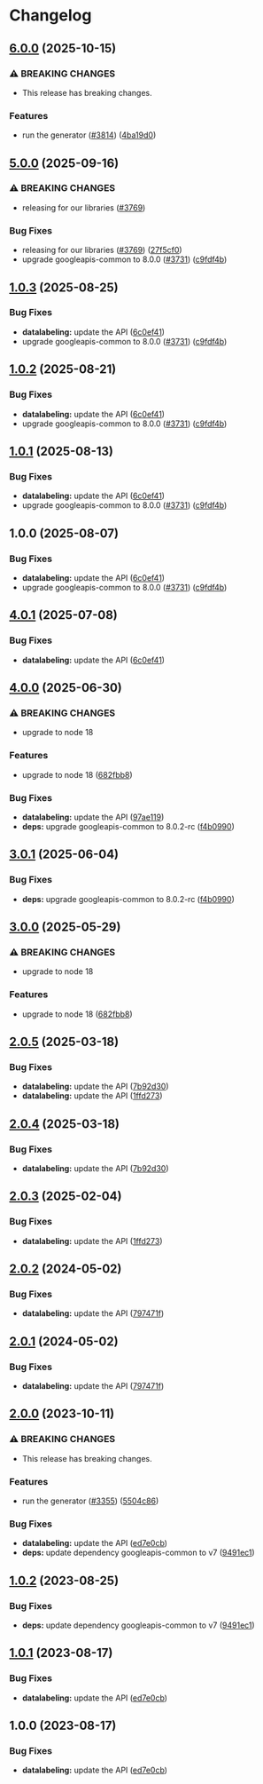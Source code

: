 # Changelog

## [6.0.0](https://github.com/googleapis/google-api-nodejs-client/compare/datalabeling-v5.0.0...datalabeling-v6.0.0) (2025-10-15)


### ⚠ BREAKING CHANGES

* This release has breaking changes.

### Features

* run the generator ([#3814](https://github.com/googleapis/google-api-nodejs-client/issues/3814)) ([4ba19d0](https://github.com/googleapis/google-api-nodejs-client/commit/4ba19d068b2b8deb28d773ebc6a3418f5e4a7162))

## [5.0.0](https://github.com/googleapis/google-api-nodejs-client/compare/datalabeling-v4.0.1...datalabeling-v5.0.0) (2025-09-16)


### ⚠ BREAKING CHANGES

* releasing for our libraries ([#3769](https://github.com/googleapis/google-api-nodejs-client/issues/3769))

### Bug Fixes

* releasing for our libraries ([#3769](https://github.com/googleapis/google-api-nodejs-client/issues/3769)) ([27f5cf0](https://github.com/googleapis/google-api-nodejs-client/commit/27f5cf0a0190a5e8e8bf970f7a7cf77c409f093e))
* upgrade googleapis-common to 8.0.0  ([#3731](https://github.com/googleapis/google-api-nodejs-client/issues/3731)) ([c9fdf4b](https://github.com/googleapis/google-api-nodejs-client/commit/c9fdf4b34d6c9bcf608eee35dd281d4680be9797))

## [1.0.3](https://github.com/googleapis/google-api-nodejs-client/compare/datalabeling-v1.0.2...datalabeling-v1.0.3) (2025-08-25)


### Bug Fixes

* **datalabeling:** update the API ([6c0ef41](https://github.com/googleapis/google-api-nodejs-client/commit/6c0ef4175d442305ef755c00dbb0c5a3714ad05f))
* upgrade googleapis-common to 8.0.0  ([#3731](https://github.com/googleapis/google-api-nodejs-client/issues/3731)) ([c9fdf4b](https://github.com/googleapis/google-api-nodejs-client/commit/c9fdf4b34d6c9bcf608eee35dd281d4680be9797))

## [1.0.2](https://github.com/googleapis/google-api-nodejs-client/compare/datalabeling-v1.0.1...datalabeling-v1.0.2) (2025-08-21)


### Bug Fixes

* **datalabeling:** update the API ([6c0ef41](https://github.com/googleapis/google-api-nodejs-client/commit/6c0ef4175d442305ef755c00dbb0c5a3714ad05f))
* upgrade googleapis-common to 8.0.0  ([#3731](https://github.com/googleapis/google-api-nodejs-client/issues/3731)) ([c9fdf4b](https://github.com/googleapis/google-api-nodejs-client/commit/c9fdf4b34d6c9bcf608eee35dd281d4680be9797))

## [1.0.1](https://github.com/googleapis/google-api-nodejs-client/compare/datalabeling-v1.0.0...datalabeling-v1.0.1) (2025-08-13)


### Bug Fixes

* **datalabeling:** update the API ([6c0ef41](https://github.com/googleapis/google-api-nodejs-client/commit/6c0ef4175d442305ef755c00dbb0c5a3714ad05f))
* upgrade googleapis-common to 8.0.0  ([#3731](https://github.com/googleapis/google-api-nodejs-client/issues/3731)) ([c9fdf4b](https://github.com/googleapis/google-api-nodejs-client/commit/c9fdf4b34d6c9bcf608eee35dd281d4680be9797))

## 1.0.0 (2025-08-07)


### Bug Fixes

* **datalabeling:** update the API ([6c0ef41](https://github.com/googleapis/google-api-nodejs-client/commit/6c0ef4175d442305ef755c00dbb0c5a3714ad05f))
* upgrade googleapis-common to 8.0.0  ([#3731](https://github.com/googleapis/google-api-nodejs-client/issues/3731)) ([c9fdf4b](https://github.com/googleapis/google-api-nodejs-client/commit/c9fdf4b34d6c9bcf608eee35dd281d4680be9797))

## [4.0.1](https://github.com/googleapis/google-api-nodejs-client/compare/datalabeling-v4.0.0...datalabeling-v4.0.1) (2025-07-08)


### Bug Fixes

* **datalabeling:** update the API ([6c0ef41](https://github.com/googleapis/google-api-nodejs-client/commit/6c0ef4175d442305ef755c00dbb0c5a3714ad05f))

## [4.0.0](https://github.com/googleapis/google-api-nodejs-client/compare/datalabeling-v3.0.1...datalabeling-v4.0.0) (2025-06-30)


### ⚠ BREAKING CHANGES

* upgrade to node 18

### Features

* upgrade to node 18 ([682fbb8](https://github.com/googleapis/google-api-nodejs-client/commit/682fbb869189ae92b3e9a194d37d0548af0c1f92))


### Bug Fixes

* **datalabeling:** update the API ([97ae119](https://github.com/googleapis/google-api-nodejs-client/commit/97ae119af86a80c3eacd389cb01cc3ae00b1abc7))
* **deps:** upgrade googleapis-common to 8.0.2-rc ([f4b0990](https://github.com/googleapis/google-api-nodejs-client/commit/f4b099071040cfbcfe4a2e7d487d45ee93b369e0))

## [3.0.1](https://github.com/googleapis/google-api-nodejs-client/compare/datalabeling-v3.0.0...datalabeling-v3.0.1) (2025-06-04)


### Bug Fixes

* **deps:** upgrade googleapis-common to 8.0.2-rc ([f4b0990](https://github.com/googleapis/google-api-nodejs-client/commit/f4b099071040cfbcfe4a2e7d487d45ee93b369e0))

## [3.0.0](https://github.com/googleapis/google-api-nodejs-client/compare/datalabeling-v2.0.5...datalabeling-v3.0.0) (2025-05-29)


### ⚠ BREAKING CHANGES

* upgrade to node 18

### Features

* upgrade to node 18 ([682fbb8](https://github.com/googleapis/google-api-nodejs-client/commit/682fbb869189ae92b3e9a194d37d0548af0c1f92))

## [2.0.5](https://github.com/googleapis/google-api-nodejs-client/compare/datalabeling-v2.0.4...datalabeling-v2.0.5) (2025-03-18)


### Bug Fixes

* **datalabeling:** update the API ([7b92d30](https://github.com/googleapis/google-api-nodejs-client/commit/7b92d30c9cdb21331c0b9a1ef6b7818513e9496e))
* **datalabeling:** update the API ([1ffd273](https://github.com/googleapis/google-api-nodejs-client/commit/1ffd273dcfd67a7243e947e1dc03f4d0bd40da51))

## [2.0.4](https://github.com/googleapis/google-api-nodejs-client/compare/datalabeling-v2.0.3...datalabeling-v2.0.4) (2025-03-18)


### Bug Fixes

* **datalabeling:** update the API ([7b92d30](https://github.com/googleapis/google-api-nodejs-client/commit/7b92d30c9cdb21331c0b9a1ef6b7818513e9496e))

## [2.0.3](https://github.com/googleapis/google-api-nodejs-client/compare/datalabeling-v2.0.2...datalabeling-v2.0.3) (2025-02-04)


### Bug Fixes

* **datalabeling:** update the API ([1ffd273](https://github.com/googleapis/google-api-nodejs-client/commit/1ffd273dcfd67a7243e947e1dc03f4d0bd40da51))

## [2.0.2](https://github.com/googleapis/google-api-nodejs-client/compare/datalabeling-v2.0.1...datalabeling-v2.0.2) (2024-05-02)


### Bug Fixes

* **datalabeling:** update the API ([797471f](https://github.com/googleapis/google-api-nodejs-client/commit/797471fb5f97302a1ab7f50587298aee650bf372))

## [2.0.1](https://github.com/googleapis/google-api-nodejs-client/compare/datalabeling-v2.0.0...datalabeling-v2.0.1) (2024-05-02)


### Bug Fixes

* **datalabeling:** update the API ([797471f](https://github.com/googleapis/google-api-nodejs-client/commit/797471fb5f97302a1ab7f50587298aee650bf372))

## [2.0.0](https://github.com/googleapis/google-api-nodejs-client/compare/datalabeling-v1.0.2...datalabeling-v2.0.0) (2023-10-11)


### ⚠ BREAKING CHANGES

* This release has breaking changes.

### Features

* run the generator ([#3355](https://github.com/googleapis/google-api-nodejs-client/issues/3355)) ([5504c86](https://github.com/googleapis/google-api-nodejs-client/commit/5504c86fd61740886047320e2ed70f02a164acd7))


### Bug Fixes

* **datalabeling:** update the API ([ed7e0cb](https://github.com/googleapis/google-api-nodejs-client/commit/ed7e0cb9897694b89002450c00cab93fcf479fc6))
* **deps:** update dependency googleapis-common to v7 ([9491ec1](https://github.com/googleapis/google-api-nodejs-client/commit/9491ec1cdc3c413e7d73edcfcd59cf5c28a7c855))

## [1.0.2](https://github.com/googleapis/google-api-nodejs-client/compare/datalabeling-v1.0.1...datalabeling-v1.0.2) (2023-08-25)


### Bug Fixes

* **deps:** update dependency googleapis-common to v7 ([9491ec1](https://github.com/googleapis/google-api-nodejs-client/commit/9491ec1cdc3c413e7d73edcfcd59cf5c28a7c855))

## [1.0.1](https://github.com/googleapis/google-api-nodejs-client/compare/datalabeling-v1.0.0...datalabeling-v1.0.1) (2023-08-17)


### Bug Fixes

* **datalabeling:** update the API ([ed7e0cb](https://github.com/googleapis/google-api-nodejs-client/commit/ed7e0cb9897694b89002450c00cab93fcf479fc6))

## 1.0.0 (2023-08-17)


### Bug Fixes

* **datalabeling:** update the API ([ed7e0cb](https://github.com/googleapis/google-api-nodejs-client/commit/ed7e0cb9897694b89002450c00cab93fcf479fc6))

